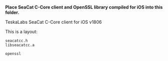 **Place SeaCat C-Core client and OpenSSL library compiled for iOS into this folder.**

TeskaLabs SeaCat C-Core client for iOS v1806

This is a layout:

	seacatcc.h
	libseacatcc.a

	openssl
